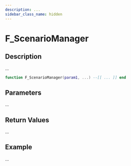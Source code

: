 ```yaml
---
description: ...
sidebar_class_name: hidden
---
```


# F_ScenarioManager

## Description

...

```lua
function F_ScenarioManager(param1, ...) --[[ ... ]] end
```

## Parameters

...

## Return Values

...

## Example

...

